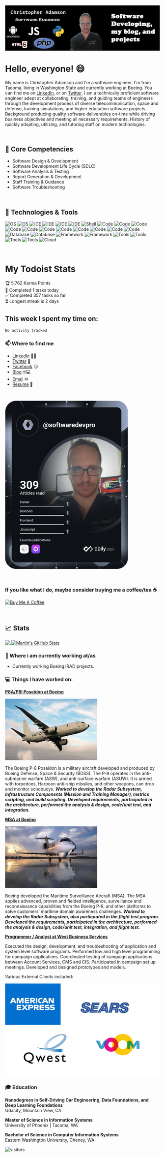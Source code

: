 
![Header](https://raw.githubusercontent.com/SoftwareDevPro/SoftwareDevPro/main/ProfileHeader.png)

<!--
**SoftwareDevPro/SoftwareDevPro** is a ✨ _special_ ✨ repository because its `README.md` (this file) appears on your GitHub profile.


Here are some ideas to get you started:

- 🔭 I’m currently working on ...
- 🌱 I’m currently learning ...
- 👯 I’m looking to collaborate on ...
- 🤔 I’m looking for help with ...
- 💬 Ask me about ...
- 📫 How to reach me: ...
- 😄 Pronouns: ...
- ⚡ Fun fact: ...
-->

# Hello, everyone! 😄

My name is Christopher Adamson and I'm a software engineer. I'm from Tacoma, living in Washington State and currently working at Boeing. You can find me on [LinkedIn](https://www.linkedin.com/in/chrisadamson),  or on [Twitter](https://twitter.com/SoftwareProDev). I am a technically proficient software engineer adept at collaborating, training, and guiding teams of engineers through the development process of diverse telecommunication, space and defense, training simulations, and higher education software projects. Background producing quality software deliverables on-time while driving business objectives and meeting all necessary requirements. History of quickly adopting, utilizing, and tutoring staff on modern technologies.

<br/>

## 📕 Core Competencies

- Software Design & Development
- Software Development Life Cycle (SDLC)
- Software Analysis & Testing
- Report Generation & Development
- Staff Training & Guidance
- Software Troubleshooting

<br/>

## 🔧 Technologies & Tools

<!-- badges built from https://shields.io/ -->
<!-- logos retrieved from https://simpleicons.org -->

![OS](https://img.shields.io/badge/OS-Linux-informational?style=flat&logo=linux&logoColor=white&color=2bbc8a)
![OS](https://img.shields.io/badge/OS-Windows-informational?style=flat&logo=windows&logoColor=white&color=2bbc8a)
![IDE](https://img.shields.io/badge/IDE-Visual%20Studio-informational?style=flat&logo=Visual%20Studio&logoColor=white&color=2bbc8a)
![IDE](https://img.shields.io/badge/IDE-Visual%20Studio%20Code-informational?style=flat&logo=Visual%20Studio%20Code&logoColor=white&color=2bbc8a)
![IDE](https://img.shields.io/badge/IDE-Eclipse-informational?style=flat&logo=Eclipse%20IDE&logoColor=white&color=2bbc8a)
![IDE](https://img.shields.io/badge/IDE-Android%20Studio-informational?style=flat&logo=Android%20Studio&logoColor=white&color=2bbc8a)
![Shell](https://img.shields.io/badge/Shell-Bash-informational?style=flat&logo=gnu-bash&logoColor=white&color=2bbc8a)
![Code](https://img.shields.io/badge/Code-Python-informational?style=flat&logo=python&logoColor=white&color=2bbc8a)
![Code](https://img.shields.io/badge/Code-JavaScript-informational?style=flat&logo=javascript&logoColor=white&color=2bbc8a)
![Code](https://img.shields.io/badge/Code-Perl-informational?style=flat&logo=perl&logoColor=white&color=2bbc8a)
![Code](https://img.shields.io/badge/Code-NodeJS-informational?style=flat&logo=node.js&logoColor=white&color=2bbc8a)
![Code](https://img.shields.io/badge/Code-Java-informational?style=flat&logo=java&logoColor=white&color=2bbc8a)
![Code](https://img.shields.io/badge/Code-C/C++-informational?style=flat&logo=C%2b%2b&logoColor=white&color=2bbc8a)
![Code](https://img.shields.io/badge/Code-Golang-informational?style=flat&logo=go&logoColor=white&color=2bbc8a)
![Code](https://img.shields.io/badge/Code-Ruby-informational?style=flat&logo=Ruby&logoColor=white&color=2bbc8a)
![Code](https://img.shields.io/badge/Code-HTML5-informational?style=flat&logo=HTML5&logoColor=white&color=2bbc8a)
![Code](https://img.shields.io/badge/Code-CSS-informational?style=flat&logo=CSS3&logoColor=white&color=2bbc8a)
![Code](https://img.shields.io/badge/Code-PHP-informational?style=flat&logo=PHP&logoColor=white&color=2bbc8a)
![Database](https://img.shields.io/badge/Database-SQL-informational?style=flat&logo=MySQL&logoColor=white&color=2bbc8a)
![Database](https://img.shields.io/badge/Database-NoSQL-informational?style=flat&logo=MongoDB&logoColor=white&color=2bbc8a)
![Framework](https://img.shields.io/badge/Framework-React-informational?style=flat&logo=React&logoColor=white&color=2bbc8a)
![Framework](https://img.shields.io/badge/Framework-Android-informational?style=flat&logo=Android&logoColor=white&color=2bbc8a)
![Tools](https://img.shields.io/badge/Tools-Microsoft%20Office-informational?style=flat&logo=Microsoft%20Office&logoColor=white&color=2bbc8a)
![Tools](https://img.shields.io/badge/Tools-Apache%20OpenOffice-informational?style=flat&logo=Apache%20OpenOffice&logoColor=white&color=2bbc8a)
![Tools](https://img.shields.io/badge/Tools-Git-informational?style=flat&logo=Git&logoColor=white&color=2bbc8a)
![Tools](https://img.shields.io/badge/Tools-Docker-informational?style=flat&logo=docker&logoColor=white&color=2bbc8a)
![Cloud](https://img.shields.io/badge/Cloud-Amazon%20AWS-informational?style=flat&logo=amazon%20aws&logoColor=white&color=2bbc8a)

<br/>

# My Todoist Stats

<!-- https://github.com/marketplace/actions/todoist-readme -->

<!-- TODO-IST:START -->
🏆  5,762 Karma Points           
🌸  Completed 1 tasks today           
✅  Completed 357 tasks so far           
⏳  Longest streak is 2 days
<!-- TODO-IST:END -->

## This week I spent my time on:

<!--START_SECTION:waka-->

```txt
No activity tracked
```

<!--END_SECTION:waka-->

### 📫 Where to find me

- [LinkedIn](https://www.linkedin.com/in/chrisadamson) 👨💼
- [Twitter](https://twitter.com/SoftwareProDev) 🐤
- [Facebook](https://www.facebook.com/eisel98) 😏
- [Blog](http://softwareprodev.blogspot.com/) 🤓💻
- [Email](mailto:christopheradamson253@gmail.com) ✉
- [Resume](https://drive.google.com/file/d/1w6S6TTD9Vk1WecDk9xds43mnGPnOb6BW/view?usp=sharing) 📃

<br/>

<a href="https://app.daily.dev/SoftwareDevPro"><img src="https://github.com/SoftwareDevPro/SoftwareDevPro/blob/main/devcard.svg" width="400" alt="Christopher Adamson's Dev Card"/></a>

<br/>

### If you like what I do, maybe consider buying me a coffee/tea ☕

<a href="https://www.buymeacoffee.com/softwaredevpro" target="_blank"><img src="https://cdn.buymeacoffee.com/buttons/v2/default-red.png" alt="Buy Me A Coffee" width="150" ></a>

<!--
- [Instagram](https://instagram.com/zzz) 😎
- [Website](https://zzz.com) 😏🔗
- [Additional places to find me](https://zzz.com/links) 🔗🔗
- [Sign up for my newsletter](https://zzz.substack.com) 💌
- [New Blog: Coming Soon](https://zzz.netlify.app) 🔨✒
- [TechWit Ke: Also Coming Soon](https://zzz.netlify.app) 🔨✒
-->

<br/>

## &#x1f4c8; Stats
<a href="https://github.com/SoftwareDevPro/SoftwareDevPro">
  <img align="center" src="https://github-readme-stats.vercel.app/api/top-langs/?username=SoftwareDevPro&hide=java,html&title_color=ffffff&text_color=c9cacc&icon_color=2bbc8a&bg_color=1d1f21" />
</a>
<a href="https://github.com/SoftwareDevPro/SoftwareDevPro">
  <img align="center" src="https://github-readme-stats.vercel.app/api?username=SoftwareDevPro&show_icons=true&line_height=27&count_private=true&title_color=ffffff&text_color=c9cacc&icon_color=2bbc8a&bg_color=1d1f21" alt="Martin's GitHub Stats" />
</a>

<!--
https://github.com/omidnikrah/github-readme-stackoverflow

[![Chris Adamson StackOverflow](https://github-readme-stackoverflow.vercel.app/?userID=7090638&theme=dark)](https://stackoverflow.com/users/7090638/chris-adamson)
-->

<br/>

<!--
https://github.com/soroushchehresa/github-readme-linkedin

<img src="https://github-readme-linkedin.vercel.app/skills?username=christopheradamson253@gmail.com" />
-->

### 💼 Where i am currently working at/as

- Currently working Boeing IRAD projects.

### 💻 Things I have worked on:

<strong> [P8A/P8I Poseidon at Boeing]() </strong>

<img src="https://raw.githubusercontent.com/SoftwareDevPro/SoftwareDevPro/main/radar_projects/p8aposeidon.jpg" alt="P8" height="200" width="300"/>

The Boeing P-8 Poseidon is a military aircraft developed and produced by Boeing Defense, Space & Security (BDSS).  The P-8 operates in the anti-submarine warfare (ASW), and anti-surface warfare (ASUW). It is armed with torpedoes, Harpoon anti-ship missiles, and other weapons, can drop and monitor sonobuoys.  ***Worked to develop the Radar Subsystem, Infrastructure Components (Mission and Training Manager), metrics scripting, and build scripting.  Developed requirements, participated in the architecture, performed the analysis & design, code/unit test, and integration.***  

<strong> [MSA at Boeing]() </strong>

<img src="https://raw.githubusercontent.com/SoftwareDevPro/SoftwareDevPro/main/radar_projects/msa_aircraft.jpg" alt="MSA" height="200" width="300"/>

Boeing developed the Maritime Surveillance Aircraft (MSA). The MSA applies advanced, proven and fielded intelligence, surveillance and reconnaissance capabilities from the Boeing P-8, and other platforms to solve customers’ maritime domain awareness challenges.  ***Worked to develop the Radar Subsystem, also particpated in the flight test program.  Developed the requirements, participated in the architecture, performed the analysis & design, code/unit test, integration, and flight test.***

<strong> [Programmer / Analyst at West Business Services](https://www.west.com/) </strong>

Executed the design, development, and troubleshooting of application and system level software programs.  Performed low and high level programming for campaign applications. Coordinated testing of campaign applications between Account Services, CMS and CIS. Participated in campaign set up meetings.  Developed and designed prototypes and models.

Various External Clients included:

<img src="https://raw.githubusercontent.com/SoftwareDevPro/SoftwareDevPro/main/westclients/all_logo.jpg" alt="clients" height="300" width="600"/>

### 🎓 Education

**Nanodegrees in Self-Driving Car Engineering, Data Foundations, and Deep Learning Foundations**<br/>
Udacity, Mountain View, CA

**Master of Science in Information Systems**<br/>
University of Phoenix | Tacoma, WA

**Bachelor of Science in Computer Information Systems**<br/>
Eastern Washington University, Cheney, WA


![visitors](https://visitor-badge.glitch.me/badge?page_id=softwaredevpro.visitor-badge)
